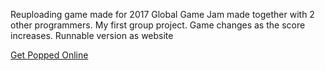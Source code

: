 Reuploading game made for 2017 Global Game Jam made together with 2 other programmers. 
My first group project. Game changes as the score increases. Runnable version as website

[Get Popped Online](https://kacper-lis.github.io/GGJ2017/)
